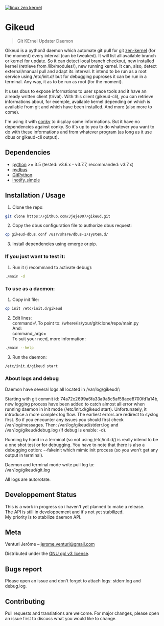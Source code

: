 [![linux zen kernel](https://upload.wikimedia.org/wikipedia/commons/3/35/Tux.svg)](https://github.com/zen-kernel/zen-kernel)

# Gikeud
> GIt KErnel Updater Daemon

Gikeud is a python3 daemon which automate git pull for git [zen-kernel](https://github.com/zen-kernel/zen-kernel) (for the moment)
every interval (can be tweaked). It will list all available branch or kernel for update. So it can detect local branch checkout,
new installed kernel (retrieve from /lib/modules/), new running kernel. It can, also, detect external/manual pull and adapt
its interval. It intend to be run as a root service using /etc/init.d/ but for debugging puproses it can be run in a terminal. 
Any way, it as to be run as root (for the moment).

It uses dbus to expose informations to user space tools and it have an already written client (trival).
With this client (gikeud-cli), you can retrieve informations about, for exemple, available kernel depending
on which is available from git and which have been installed. And more (also more to come).

I'm using it with [conky](https://github.com/brndnmtthws/conky) to display some informations. But it have no 
dependencies against conky. So it's up to you to do whatever you want to do with these informations and from
whatever program (as long as it use dbus or gikeud-cli output).


## Dependencies

* [python](https://www.python.org/) >= 3.5 (tested: v3.6.x - v3.7.7, recommanded: v3.7.x)
* [pydbus](https://github.com/LEW21/pydbus)
* [GitPython](https://github.com/gitpython-developers/GitPython)
* [inotify_simple](https://github.com/chrisjbillington/inotify_simple)


## Installation / Usage

1. Clone the repo:
```bash
git clone https://github.com/Jjeje007/gikeud.git
```
2. Copy the dbus configuration file to authorize dbus request:
```bash
cp gikeud-dbus.conf /usr/share/dbus-1/system.d/
```
3. Install dependencies using emerge or pip.

### If you just want to test it:

1. Run it (i recommand to activate debug):
```bash
./main -d
```

### To use as a daemon:

1. Copy init file:
```bash
cp init /etc/init.d/gikeud
```
2. Edit lines:\
    command=\ 
   To point to: /where/is/your/git/clone/repo/main.py\
   And:\
    command_args=\
   To suit your need, more information:
```bash
./main --help
```
3. Run the daemon:
```bash
/etc/init.d/gikeud start
```

### About logs and debug

Daemon have several logs all located in /var/log/gikeud/\

Starting with git commit id: 74a72c2699a6fa33a9a5c5af58ace8700fd1a14b, new logging process have been added
to catch almost all error when running daemon in init mode (/etc/init.d/gikeud start). Unfortunately, 
it introduce a more complex log flow. The earliest errors are redirect to syslog first. So if you encounter
any issues you should first check /var/log/messages. Then: /var/log/gikeud/stderr.log and /var/log/gikeud/debug.log
(if debug is enable: -d). 

Running by hand in a terminal (so not using /etc/init.d/) is really intend to be a one shot test or for debugging.
You have to note that there is also a debugging option: --fakeinit which mimic init process (so you won't get any output
in terminal).

Daemon and terminal mode write pull log to:\
/var/log/gikeud/git.log

All logs are autorotate.

## Developpement Status

This is a work in progress so i haven't yet planned to make a release.\
The API is still in developpement and it's not yet stabilized.\
My priority is to stabilize daemon API.

## Meta

Venturi Jerôme – jerome.venturi@gmail.com

Distributed under the [GNU gpl v3 license](https://www.gnu.org/licenses/gpl-3.0.html).

## Bugs report

Please open an issue and don't forget to attach logs: stderr.log and debug.log. 

## Contributing

Pull requests and translations are welcome. For major changes, please open an issue first to discuss what you would like to change.

